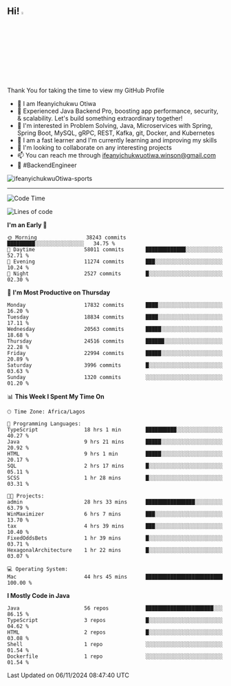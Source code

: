 <!-- BLOG-POST-LIST:START --><!-- BLOG-POST-LIST:END -->

## Hi! <img src="https://media.giphy.com/media/hvRJCLFzcasrR4ia7z/giphy.gif" width="4%"> 

Thank You for taking the time to view my GitHub Profile

- 👋 I am Ifeanyichukwu Otiwa
- 🚀 Experienced Java Backend Pro, boosting app performance, security, & scalability. Let's build something extraordinary together!
- 👀 I'm interested in Problem Solving, Java, Microservices with Spring, Spring Boot, MySQL, gRPC, REST, Kafka, git, Docker, and Kubernetes
- 🌱 I am a fast learner and I'm currently learning and improving my skills
- 💞️ I'm looking to collaborate on any interesting projects
- 📫 You can reach me through ifeanyichukwuotiwa.winson@gmail.com
- 🚀 #BackendEngineer

<p align="left" marginTop="10px"> <img src="https://komarev.com/ghpvc/?username=ifeanyichukwuOtiwa-sports&label=Profile%20views&color=0e75b6&style=for-the-badge" alt="ifeanyichukwuOtiwa-sports" /> </p>

***

<!--START_SECTION:waka-->
![Code Time](http://img.shields.io/badge/Code%20Time-3%2C098%20hrs%2035%20mins-blue)

![Lines of code](https://img.shields.io/badge/From%20Hello%20World%20I%27ve%20Written-27.3%20million%20lines%20of%20code-blue)

**I'm an Early 🐤** 

```text
🌞 Morning                38243 commits       █████████░░░░░░░░░░░░░░░░   34.75 % 
🌆 Daytime                58011 commits       █████████████░░░░░░░░░░░░   52.71 % 
🌃 Evening                11274 commits       ███░░░░░░░░░░░░░░░░░░░░░░   10.24 % 
🌙 Night                  2527 commits        █░░░░░░░░░░░░░░░░░░░░░░░░   02.30 % 
```
📅 **I'm Most Productive on Thursday** 

```text
Monday                   17832 commits       ████░░░░░░░░░░░░░░░░░░░░░   16.20 % 
Tuesday                  18834 commits       ████░░░░░░░░░░░░░░░░░░░░░   17.11 % 
Wednesday                20563 commits       █████░░░░░░░░░░░░░░░░░░░░   18.68 % 
Thursday                 24516 commits       ██████░░░░░░░░░░░░░░░░░░░   22.28 % 
Friday                   22994 commits       █████░░░░░░░░░░░░░░░░░░░░   20.89 % 
Saturday                 3996 commits        █░░░░░░░░░░░░░░░░░░░░░░░░   03.63 % 
Sunday                   1320 commits        ░░░░░░░░░░░░░░░░░░░░░░░░░   01.20 % 
```


📊 **This Week I Spent My Time On** 

```text
🕑︎ Time Zone: Africa/Lagos

💬 Programming Languages: 
TypeScript               18 hrs 1 min        ██████████░░░░░░░░░░░░░░░   40.27 % 
Java                     9 hrs 21 mins       █████░░░░░░░░░░░░░░░░░░░░   20.92 % 
HTML                     9 hrs 1 min         █████░░░░░░░░░░░░░░░░░░░░   20.17 % 
SQL                      2 hrs 17 mins       █░░░░░░░░░░░░░░░░░░░░░░░░   05.11 % 
SCSS                     1 hr 28 mins        █░░░░░░░░░░░░░░░░░░░░░░░░   03.31 % 

🐱‍💻 Projects: 
admin                    28 hrs 33 mins      ████████████████░░░░░░░░░   63.79 % 
WinMaximizer             6 hrs 7 mins        ███░░░░░░░░░░░░░░░░░░░░░░   13.70 % 
tax                      4 hrs 39 mins       ███░░░░░░░░░░░░░░░░░░░░░░   10.40 % 
FixedOddsBets            1 hr 39 mins        █░░░░░░░░░░░░░░░░░░░░░░░░   03.71 % 
HexagonalArchitecture    1 hr 22 mins        █░░░░░░░░░░░░░░░░░░░░░░░░   03.07 % 

💻 Operating System: 
Mac                      44 hrs 45 mins      █████████████████████████   100.00 % 
```

**I Mostly Code in Java** 

```text
Java                     56 repos            ██████████████████████░░░   86.15 % 
TypeScript               3 repos             █░░░░░░░░░░░░░░░░░░░░░░░░   04.62 % 
HTML                     2 repos             █░░░░░░░░░░░░░░░░░░░░░░░░   03.08 % 
Shell                    1 repo              ░░░░░░░░░░░░░░░░░░░░░░░░░   01.54 % 
Dockerfile               1 repo              ░░░░░░░░░░░░░░░░░░░░░░░░░   01.54 % 
```




 Last Updated on 06/11/2024 08:47:40 UTC
<!--END_SECTION:waka-->

<!--
<p align="center">
![trophy](https://github-profile-trophy.vercel.app/?username=ifeanyichukwuOtiwa-sports&theme=onedark) (https://github.com/ryo-ma/github-profile-trophy)
</p>
-->

<!---
ifeanyi-otiwa/ifeanyi-otiwa is a ✨ special ✨ repository because its `README.md` (this file) appears on your GitHub profile.
You can click the Preview link to take a look at your changes.
--->
